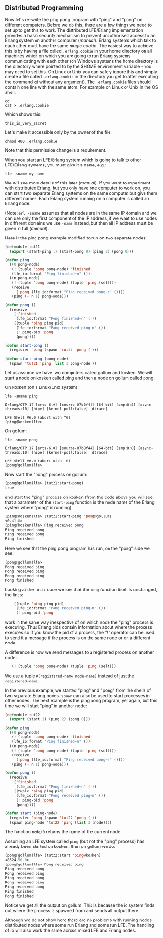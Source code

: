 ## Distributed Programming

Now let's re-write the ping pong program with "ping" and "pong" on different computers. Before we do this, there are a few things we need to set up to get this to work. The distributed LFE/Erlang implementation provides a basic security mechanism to prevent unauthorised access to an Erlang system on another computer (*manual*). Erlang systems which talk to each other must have the same *magic cookie*. The easiest way to achieve this is by having a file called ``.erlang.cookie`` in your home directory on all machines which on which you are going to run Erlang systems communicating with each other (on Windows systems the home directory is the directory where pointed to by the $HOME environment variable - you may need to set this. On Linux or Unix you can safely ignore this and simply create a file called ``.erlang.cookie`` in the directory you get to after executing the command ``cd`` without any argument). The ``.erlang.cookie`` files should contain one line with the same atom. For example on Linux or Unix in the OS shell:

```
cd
cat > .erlang.cookie
```
Which shows this:
```
this_is_very_secret
```
Let's make it accessible only by the owner of the file:
```
chmod 400 .erlang.cookie
```

Note that this permission change is a requirement.

When you start an LFE/Erlang system which is going to talk to other LFE/Erlang systems, you must give it a name, e.g.:

```
lfe -sname my-name
```

We will see more details of this later (*manual*). If you want to experiment with distributed Erlang, but you only have one computer to work on, you can start two separate Erlang systems on the same computer but give them different names. Each Erlang system running on a computer is called an Erlang node.

(Note: ``erl -sname`` assumes that all nodes are in the same IP domain and we can use only the first component of the IP address, if we want to use nodes in different domains we use ``-name`` instead, but then all IP address must be given in full (*manual*).

Here is the ping pong example modified to run on two separate nodes:

```lisp
(defmodule tut21
  (export (start-ping 1) (start-pong 0) (ping 2) (pong 0)))

(defun ping
  ((0 pong-node)
   (! (tuple 'pong pong-node) 'finished)
   (lfe_io:format "Ping finished~n" ()))
  ((n pong-node)
   (! (tuple 'pong pong-node) (tuple 'ping (self)))
   (receive
     ('pong (lfe_io:format "Ping received pong~n" ())))
   (ping (- n 1) pong-node)))

(defun pong ()
  (receive
    ('finished
     (lfe_io:format "Pong finished~n" ()))
    ((tuple 'ping ping-pid)
     (lfe_io:format "Pong received ping~n" ())
     (! ping-pid 'pong)
     (pong))))

(defun start-pong ()
  (register 'pong (spawn 'tut21 'pong ())))

(defun start-ping (pong-node)
  (spawn 'tut21 'ping (list 3 pong-node)))
```

Let us assume we have two computers called gollum and kosken. We will start a node on kosken called ping and then a node on gollum called pong.

On kosken (on a Linux/Unix system):

```shell
lfe -sname ping
```
```
Erlang/OTP 17 [erts-6.0] [source-07b8f44] [64-bit] [smp:8:8] [async-threads:10] [hipe] [kernel-poll:false] [dtrace]

LFE Shell V6.0 (abort with ^G)
(ping@kosken)lfe>
```

On gollum:

```shell
lfe -sname pong
```

```
Erlang/OTP 17 [erts-6.0] [source-07b8f44] [64-bit] [smp:8:8] [async-threads:10] [hipe] [kernel-poll:false] [dtrace]

LFE Shell V6.0 (abort with ^G)
(pong@gollum)lfe>
```

Now start the "pong" process on gollum:

```lisp
(pong@gollum)lfe> (tut21:start-pong)
true
```

and start the "ping" process on kosken (from the code above you will see that a parameter of the ``start-ping`` function is the node name of the Erlang system where "pong" is running):

```lisp
(ping@kosken)lfe> (tut21:start-ping 'pong@gollum)
<0.41.0>
(ping@kosken)lfe> Ping received pong
Ping received pong
Ping received pong
Ping finished
```

Here we see that the ping pong program has run, on the "pong" side we see:

```lisp
(pong@gollum)lfe>
Pong received ping
Pong received ping
Pong received ping
Pong finished
```

Looking at the ``tut21`` code we see that the ``pong`` function itself is unchanged, the lines:

```lisp
    ((tuple 'ping ping-pid)
     (lfe_io:format "Pong received ping~n" ())
     (! ping-pid 'pong)
```

work in the same way irrespective of on which node the "ping" process is executing. Thus Erlang pids contain information about where the process executes so if you know the pid of a process, the "!" operator can be used to send it a message if the process is on the same node or on a different node.

A difference is how we send messages to a registered process on another node:

```lisp
   (! (tuple 'pong pong-node) (tuple 'ping (self)))
```

We use a tuple ``#(registered-name node-name)`` instead of just the ``registered-name``.

In the previous example, we started "ping" and "pong" from the shells of two separate Erlang nodes. ``spawn`` can also be used to start processes in other nodes. The next example is the ping pong program, yet again, but this time we will start "ping" in another node:

```lisp
(defmodule tut22
  (export (start 1) (ping 2) (pong 0)))

(defun ping
  ((0 pong-node)
   (! (tuple 'pong pong-node) 'finished)
   (lfe_io:format "Ping finished~n" ()))
  ((n pong-node)
   (! (tuple 'pong pong-node) (tuple 'ping (self)))
   (receive
     ('pong (lfe_io:format "Ping received pong~n" ())))
   (ping (- n 1) pong-node)))

(defun pong ()
  (receive
    ('finished
     (lfe_io:format "Pong finished~n" ()))
    ((tuple 'ping ping-pid)
     (lfe_io:format "Pong received ping~n" ())
     (! ping-pid 'pong)
     (pong))))

(defun start (ping-node)
  (register 'pong (spawn 'tut22 'pong ()))
  (spawn ping-node 'tut22 'ping (list 3 (node))))
```

The function ``node/0`` returns the name of the current node.

Assuming an LFE system called ``ping`` (but not the "ping" process) has already been started on kosken, then on gollum we do:

```lisp
(pong@gollum)lfe> (tut22:start 'ping@kosken)
<8524.50.0>
(pong@gollum)lfe> Pong received ping
Ping received pong
Pong received ping
Ping received pong
Pong received ping
Ping received pong
Ping finished
Pong finished
```

Notice we get all the output on gollum. This is because the io system finds out where the process is spawned from and sends all output there.

Although we do not show here there are no problems with running nodes distributed nodes where some run Erlang and some run LFE. The handling of io will also work the same across mixed LFE and Erlang nodes.

